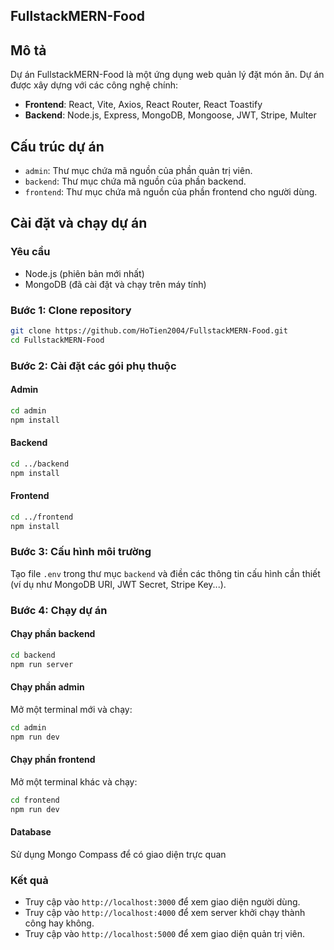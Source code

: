 ## FullstackMERN-Food

## Mô tả
Dự án FullstackMERN-Food là một ứng dụng web quản lý đặt món ăn. Dự án được xây dựng với các công nghệ chính:
- **Frontend**: React, Vite, Axios, React Router, React Toastify
- **Backend**: Node.js, Express, MongoDB, Mongoose, JWT, Stripe, Multer

## Cấu trúc dự án
- `admin`: Thư mục chứa mã nguồn của phần quản trị viên.
- `backend`: Thư mục chứa mã nguồn của phần backend.
- `frontend`: Thư mục chứa mã nguồn của phần frontend cho người dùng.

## Cài đặt và chạy dự án

### Yêu cầu
- Node.js (phiên bản mới nhất)
- MongoDB (đã cài đặt và chạy trên máy tính)

### Bước 1: Clone repository
```sh
git clone https://github.com/HoTien2004/FullstackMERN-Food.git
cd FullstackMERN-Food
```

### Bước 2: Cài đặt các gói phụ thuộc

#### Admin
```sh
cd admin
npm install
```

#### Backend
```sh
cd ../backend
npm install
```

#### Frontend
```sh
cd ../frontend
npm install
```

### Bước 3: Cấu hình môi trường
Tạo file `.env` trong thư mục `backend` và điền các thông tin cấu hình cần thiết (ví dụ như MongoDB URI, JWT Secret, Stripe Key...).

### Bước 4: Chạy dự án

#### Chạy phần backend
```sh
cd backend
npm run server
```

#### Chạy phần admin
Mở một terminal mới và chạy:
```sh
cd admin
npm run dev
```

#### Chạy phần frontend
Mở một terminal khác và chạy:
```sh
cd frontend
npm run dev
```

#### Database
Sử dụng Mongo Compass để có giao diện trực quan


### Kết quả
- Truy cập vào `http://localhost:3000` để xem giao diện người dùng.
- Truy cập vào `http://localhost:4000` để xem server khởi chạy thành công hay không.
- Truy cập vào `http://localhost:5000` để xem giao diện quản trị viên.
